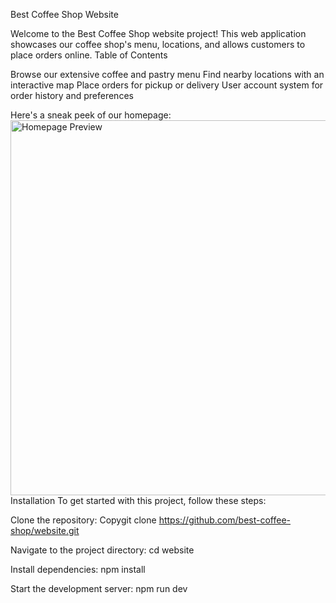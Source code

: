 Best Coffee Shop Website


Welcome to the Best Coffee Shop website project! This web application showcases our coffee shop's menu, locations, and allows customers to place orders online.
Table of Contents


Browse our extensive coffee and pastry menu
Find nearby locations with an interactive map
Place orders for pickup or delivery
User account system for order history and preferences

Here's a sneak peek of our homepage:
<img src="https://example.com/homepage-preview.jpg" alt="Homepage Preview" width="600">
Installation
To get started with this project, follow these steps:

Clone the repository:
Copygit clone https://github.com/best-coffee-shop/website.git

Navigate to the project directory:
cd website

Install dependencies:
npm install

Start the development server:
npm run dev
